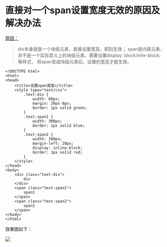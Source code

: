 # 直接对一个span设置宽度无效的原因及解决办法

[原因：]()
> div本身就是一个块级元素，直接设置宽高，即刻生效； 
> span是内联元素，并不是一个实际意义上的块级元素，需要设置display: block/inlie-block; 等样式，
> 将span变成块级元素后，设置的宽高才能生效。

```
<!DOCTYPE html>
<html>
<head>
	<title>设置span宽度</title>
	<style type="text/css">
		.text-div {
			width: 60px;
			margin: 20px 0px;
			border: 1px solid green;
		}
		.text-span1 {
			width: 300px;
			border: 1px solid blue;
		}
		.text-span2 {
			width: 300px;
			margin-left: 20px;
			display: inline-block;
			border: 1px solid red;
		}
	</style>
</head>
<body>
	<div class="text-div">
		div
	</div>
	<span class="text-span1">
		span1
	</span>
	<span class="text-span2">
		span2
	</span>
</body>
</html>
```
效果图如下：

![](img/span与div.png)
